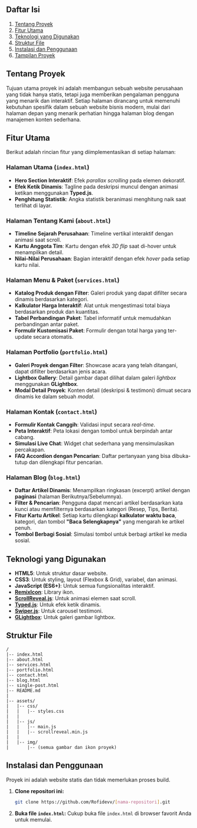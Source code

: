## Daftar Isi

1.  [Tentang Proyek](https://www.google.com/search?q=%23tentang-proyek)
2.  [Fitur Utama](https://www.google.com/search?q=%23fitur-utama)
3.  [Teknologi yang Digunakan](https://www.google.com/search?q=%23teknologi-yang-digunakan)
4.  [Struktur File](https://www.google.com/search?q=%23struktur-file)
5.  [Instalasi dan Penggunaan](https://www.google.com/search?q=%23instalasi-dan-penggunaan)
6.  [Tampilan Proyek](https://www.google.com/search?q=%23tampilan-proyek)

## Tentang Proyek

Tujuan utama proyek ini adalah membangun sebuah website perusahaan yang tidak hanya statis, tetapi juga memberikan pengalaman pengguna yang menarik dan interaktif. Setiap halaman dirancang untuk memenuhi kebutuhan spesifik dalam sebuah website bisnis modern, mulai dari halaman depan yang menarik perhatian hingga halaman blog dengan manajemen konten sederhana.

## Fitur Utama

Berikut adalah rincian fitur yang diimplementasikan di setiap halaman:

### Halaman Utama (`index.html`)

  - **Hero Section Interaktif**: Efek *parallax scrolling* pada elemen dekoratif.
  - **Efek Ketik Dinamis**: Tagline pada deskripsi muncul dengan animasi ketikan menggunakan **Typed.js**.
  - **Penghitung Statistik**: Angka statistik beranimasi menghitung naik saat terlihat di layar.

### Halaman Tentang Kami (`about.html`)

  - **Timeline Sejarah Perusahaan**: Timeline vertikal interaktif dengan animasi saat scroll.
  - **Kartu Anggota Tim**: Kartu dengan efek *3D flip* saat di-hover untuk menampilkan detail.
  - **Nilai-Nilai Perusahaan**: Bagian interaktif dengan efek *hover* pada setiap kartu nilai.

### Halaman Menu & Paket (`services.html`)

  - **Katalog Produk dengan Filter**: Galeri produk yang dapat difilter secara dinamis berdasarkan kategori.
  - **Kalkulator Harga Interaktif**: Alat untuk mengestimasi total biaya berdasarkan produk dan kuantitas.
  - **Tabel Perbandingan Paket**: Tabel informatif untuk memudahkan perbandingan antar paket.
  - **Formulir Kustomisasi Paket**: Formulir dengan total harga yang ter-update secara otomatis.

### Halaman Portfolio (`portfolio.html`)

  - **Galeri Proyek dengan Filter**: Showcase acara yang telah ditangani, dapat difilter berdasarkan jenis acara.
  - **Lightbox Gallery**: Detail gambar dapat dilihat dalam galeri *lightbox* menggunakan **GLightbox**.
  - **Modal Detail Proyek**: Konten detail (deskripsi & testimoni) dimuat secara dinamis ke dalam sebuah *modal*.

### Halaman Kontak (`contact.html`)

  - **Formulir Kontak Canggih**: Validasi input secara *real-time*.
  - **Peta Interaktif**: Peta lokasi dengan tombol untuk berpindah antar cabang.
  - **Simulasi Live Chat**: Widget chat sederhana yang mensimulasikan percakapan.
  - **FAQ Accordion dengan Pencarian**: Daftar pertanyaan yang bisa dibuka-tutup dan dilengkapi fitur pencarian.

### Halaman Blog (`blog.html`)

  - **Daftar Artikel Dinamis**: Menampilkan ringkasan (excerpt) artikel dengan **paginasi** (halaman Berikutnya/Sebelumnya).
  - **Filter & Pencarian**: Pengguna dapat mencari artikel berdasarkan kata kunci atau memfilternya berdasarkan kategori (Resep, Tips, Berita).
  - **Fitur Kartu Artikel**: Setiap kartu dilengkapi **kalkulator waktu baca**, kategori, dan tombol **"Baca Selengkapnya"** yang mengarah ke artikel penuh.
  - **Tombol Berbagi Sosial**: Simulasi tombol untuk berbagi artikel ke media sosial.

## Teknologi yang Digunakan

  - **HTML5**: Untuk struktur dasar website.
  - **CSS3**: Untuk styling, layout (Flexbox & Grid), variabel, dan animasi.
  - **JavaScript (ES6+)**: Untuk semua fungsionalitas interaktif.
  - **[RemixIcon](https://remixicon.com/)**: Library ikon.
  - **[ScrollReveal.js](https://scrollrevealjs.org/)**: Untuk animasi elemen saat scroll.
  - **[Typed.js](https://github.com/mattboldt/typed.js/)**: Untuk efek ketik dinamis.
  - **[Swiper.js](https://swiperjs.com/)**: Untuk carousel testimoni.
  - **[GLightbox](https://biati-digital.github.io/glightbox/)**: Untuk galeri gambar lightbox.

## Struktur File

```
/
|-- index.html
|-- about.html
|-- services.html
|-- portfolio.html
|-- contact.html
|-- blog.html
|-- single-post.html
|-- README.md
|
|-- assets/
|   |-- css/
|   |   |-- styles.css
|   |
|   |-- js/
|   |   |-- main.js
|   |   |-- scrollreveal.min.js
|   |
|   |-- img/
|       |-- (semua gambar dan ikon proyek)
```

## Instalasi dan Penggunaan

Proyek ini adalah website statis dan tidak memerlukan proses build.

1.  **Clone repositori ini:**
    ```bash
    git clone https://github.com/Rofidevv/[nama-repositori].git
    ```
2.  **Buka file `index.html`:**
    Cukup buka file `index.html` di browser favorit Anda untuk memulai.
